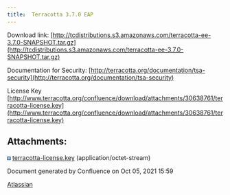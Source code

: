 ```yaml
---
title:  Terracotta 3.7.0 EAP  
---
```


Download link: [http://tcdistributions.s3.amazonaws.com/terracotta-ee-3.7.0-SNAPSHOT.tar.gz](http://tcdistributions.s3.amazonaws.com/terracotta-ee-3.7.0-SNAPSHOT.tar.gz)

Documentation for Security: [http://terracotta.org/documentation/tsa-security](http://terracotta.org/documentation/tsa-security)

License Key [http://www.terracotta.org/confluence/download/attachments/30638761/terracotta-license.key](http://www.terracotta.org/confluence/download/attachments/30638761/terracotta-license.key)

Attachments:
------------

![](images/icons/bullet_blue.gif) [terracotta-license.key](attachments/30638761/terracotta-license.key) (application/octet-stream)  

Document generated by Confluence on Oct 05, 2021 15:59

[Atlassian](http://www.atlassian.com/)
